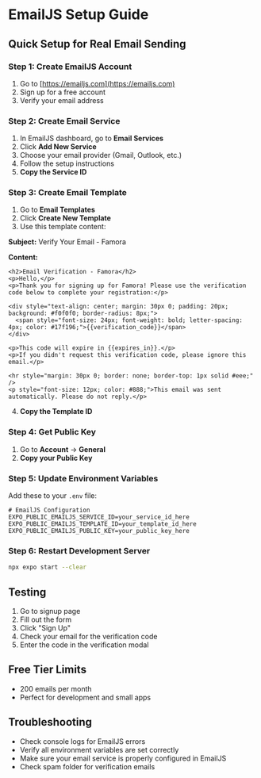 # EmailJS Setup Guide

## Quick Setup for Real Email Sending

### Step 1: Create EmailJS Account
1. Go to [https://emailjs.com](https://emailjs.com)
2. Sign up for a free account
3. Verify your email address

### Step 2: Create Email Service
1. In EmailJS dashboard, go to **Email Services**
2. Click **Add New Service**
3. Choose your email provider (Gmail, Outlook, etc.)
4. Follow the setup instructions
5. **Copy the Service ID**

### Step 3: Create Email Template
1. Go to **Email Templates**
2. Click **Create New Template**
3. Use this template content:

**Subject:** Verify Your Email - Famora

**Content:**
```
<h2>Email Verification - Famora</h2>
<p>Hello,</p>
<p>Thank you for signing up for Famora! Please use the verification code below to complete your registration:</p>

<div style="text-align: center; margin: 30px 0; padding: 20px; background: #f0f0f0; border-radius: 8px;">
  <span style="font-size: 24px; font-weight: bold; letter-spacing: 4px; color: #17f196;">{{verification_code}}</span>
</div>

<p>This code will expire in {{expires_in}}.</p>
<p>If you didn't request this verification code, please ignore this email.</p>

<hr style="margin: 30px 0; border: none; border-top: 1px solid #eee;" />
<p style="font-size: 12px; color: #888;">This email was sent automatically. Please do not reply.</p>
```

4. **Copy the Template ID**

### Step 4: Get Public Key
1. Go to **Account** → **General**
2. **Copy your Public Key**

### Step 5: Update Environment Variables
Add these to your `.env` file:

```env
# EmailJS Configuration
EXPO_PUBLIC_EMAILJS_SERVICE_ID=your_service_id_here
EXPO_PUBLIC_EMAILJS_TEMPLATE_ID=your_template_id_here
EXPO_PUBLIC_EMAILJS_PUBLIC_KEY=your_public_key_here
```

### Step 6: Restart Development Server
```bash
npx expo start --clear
```

## Testing
1. Go to signup page
2. Fill out the form
3. Click "Sign Up"
4. Check your email for the verification code
5. Enter the code in the verification modal

## Free Tier Limits
- 200 emails per month
- Perfect for development and small apps

## Troubleshooting
- Check console logs for EmailJS errors
- Verify all environment variables are set correctly
- Make sure your email service is properly configured in EmailJS
- Check spam folder for verification emails
